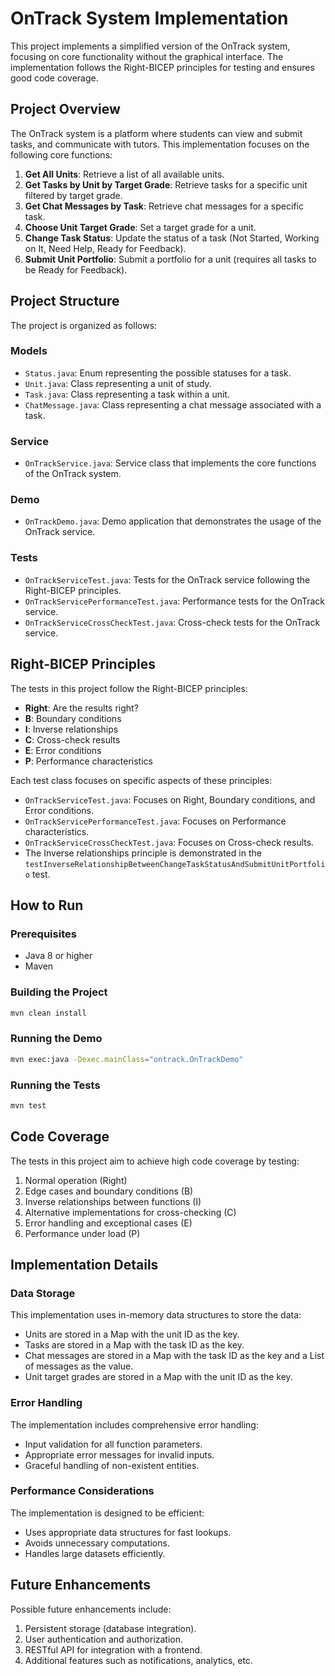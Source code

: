 # OnTrack System Implementation

This project implements a simplified version of the OnTrack system, focusing on core functionality without the graphical interface. The implementation follows the Right-BICEP principles for testing and ensures good code coverage.

## Project Overview

The OnTrack system is a platform where students can view and submit tasks, and communicate with tutors. This implementation focuses on the following core functions:

1. **Get All Units**: Retrieve a list of all available units.
2. **Get Tasks by Unit by Target Grade**: Retrieve tasks for a specific unit filtered by target grade.
3. **Get Chat Messages by Task**: Retrieve chat messages for a specific task.
4. **Choose Unit Target Grade**: Set a target grade for a unit.
5. **Change Task Status**: Update the status of a task (Not Started, Working on It, Need Help, Ready for Feedback).
6. **Submit Unit Portfolio**: Submit a portfolio for a unit (requires all tasks to be Ready for Feedback).

## Project Structure

The project is organized as follows:

### Models

- `Status.java`: Enum representing the possible statuses for a task.
- `Unit.java`: Class representing a unit of study.
- `Task.java`: Class representing a task within a unit.
- `ChatMessage.java`: Class representing a chat message associated with a task.

### Service

- `OnTrackService.java`: Service class that implements the core functions of the OnTrack system.

### Demo

- `OnTrackDemo.java`: Demo application that demonstrates the usage of the OnTrack service.

### Tests

- `OnTrackServiceTest.java`: Tests for the OnTrack service following the Right-BICEP principles.
- `OnTrackServicePerformanceTest.java`: Performance tests for the OnTrack service.
- `OnTrackServiceCrossCheckTest.java`: Cross-check tests for the OnTrack service.

## Right-BICEP Principles

The tests in this project follow the Right-BICEP principles:

- **Right**: Are the results right?
- **B**: Boundary conditions
- **I**: Inverse relationships
- **C**: Cross-check results
- **E**: Error conditions
- **P**: Performance characteristics

Each test class focuses on specific aspects of these principles:

- `OnTrackServiceTest.java`: Focuses on Right, Boundary conditions, and Error conditions.
- `OnTrackServicePerformanceTest.java`: Focuses on Performance characteristics.
- `OnTrackServiceCrossCheckTest.java`: Focuses on Cross-check results.
- The Inverse relationships principle is demonstrated in the `testInverseRelationshipBetweenChangeTaskStatusAndSubmitUnitPortfolio` test.

## How to Run

### Prerequisites

- Java 8 or higher
- Maven

### Building the Project

```bash
mvn clean install
```

### Running the Demo

```bash
mvn exec:java -Dexec.mainClass="ontrack.OnTrackDemo"
```

### Running the Tests

```bash
mvn test
```

## Code Coverage

The tests in this project aim to achieve high code coverage by testing:

1. Normal operation (Right)
2. Edge cases and boundary conditions (B)
3. Inverse relationships between functions (I)
4. Alternative implementations for cross-checking (C)
5. Error handling and exceptional cases (E)
6. Performance under load (P)

## Implementation Details

### Data Storage

This implementation uses in-memory data structures to store the data:

- Units are stored in a Map with the unit ID as the key.
- Tasks are stored in a Map with the task ID as the key.
- Chat messages are stored in a Map with the task ID as the key and a List of messages as the value.
- Unit target grades are stored in a Map with the unit ID as the key.

### Error Handling

The implementation includes comprehensive error handling:

- Input validation for all function parameters.
- Appropriate error messages for invalid inputs.
- Graceful handling of non-existent entities.

### Performance Considerations

The implementation is designed to be efficient:

- Uses appropriate data structures for fast lookups.
- Avoids unnecessary computations.
- Handles large datasets efficiently.

## Future Enhancements

Possible future enhancements include:

1. Persistent storage (database integration).
2. User authentication and authorization.
3. RESTful API for integration with a frontend.
4. Additional features such as notifications, analytics, etc.
